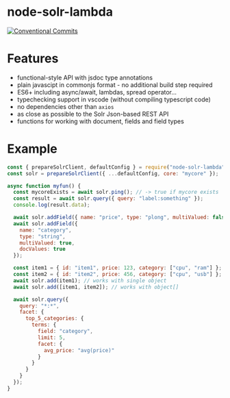 # node-solr-lambda

[![Conventional Commits](https://img.shields.io/badge/Conventional%20Commits-1.0.0-yellow.svg)](https://conventionalcommits.org)

# Features

- functional-style API with jsdoc type annotations
- plain javascipt in commonjs format - no additional build step required
- ES6+ including async/await, lambdas, spread operator...
- typechecking support in vscode (without compiling typescript code)
- no dependencies other than `axios`
- as close as possible to the Solr Json-based REST API
- functions for working with document, fields and field types

# Example

```js
const { prepareSolrClient, defaultConfig } = require("node-solr-lambda");
const solr = prepareSolrClient({ ...defaultConfig, core: "mycore" });

async function myfun() {
  const mycoreExists = await solr.ping(); // -> true if mycore exists
  const result = await solr.query({ query: "label:something" });
  console.log(result.data);

  await solr.addField({ name: "price", type: "plong", multiValued: false });
  await solr.addField({
    name: "category",
    type: "string",
    multiValued: true,
    docValues: true
  });

  const item1 = { id: "item1", price: 123, category: ["cpu", "ram"] };
  const item2 = { id: "item2", price: 456, category: ["cpu", "usb"] };
  await solr.add(item1); // works with single object
  await solr.add([item1, item2]); // works with object[]

  await solr.query({
    query: "*:*",
    facet: {
      top_5_categories: {
        terms: {
          field: "category",
          limit: 5,
          facet: {
            avg_price: "avg(price)"
          }
        }
      }
    }
  });
}
```
